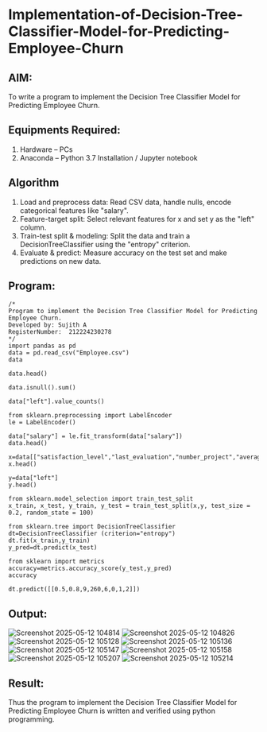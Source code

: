 # Implementation-of-Decision-Tree-Classifier-Model-for-Predicting-Employee-Churn

## AIM:
To write a program to implement the Decision Tree Classifier Model for Predicting Employee Churn.

## Equipments Required:
1. Hardware – PCs
2. Anaconda – Python 3.7 Installation / Jupyter notebook

## Algorithm
1. Load and preprocess data: Read CSV data, handle nulls, encode categorical features like "salary".
2. Feature-target split: Select relevant features for x and set y as the "left" column.
3. Train-test split & modeling: Split the data and train a DecisionTreeClassifier using the "entropy" criterion.
4. Evaluate & predict: Measure accuracy on the test set and make predictions on new data.

## Program:
```
/*
Program to implement the Decision Tree Classifier Model for Predicting Employee Churn.
Developed by: Sujith A
RegisterNumber:  212224230278
*/
import pandas as pd
data = pd.read_csv("Employee.csv")
data

data.head()

data.isnull().sum()

data["left"].value_counts()

from sklearn.preprocessing import LabelEncoder
le = LabelEncoder()

data["salary"] = le.fit_transform(data["salary"])
data.head()

x=data[["satisfaction_level","last_evaluation","number_project","average_montly_hours","time_spend_company","Work_accident","promotion_last_5years","salary"]]
x.head()

y=data["left"]
y.head()

from sklearn.model_selection import train_test_split
x_train, x_test, y_train, y_test = train_test_split(x,y, test_size = 0.2, random_state = 100)

from sklearn.tree import DecisionTreeClassifier
dt=DecisionTreeClassifier (criterion="entropy")
dt.fit(x_train,y_train)
y_pred=dt.predict(x_test)

from sklearn import metrics
accuracy=metrics.accuracy_score(y_test,y_pred)
accuracy

dt.predict([[0.5,0.8,9,260,6,0,1,2]])
```

## Output:
![Screenshot 2025-05-12 104814](https://github.com/user-attachments/assets/27e6962a-759c-46a3-90f7-3bb5ad3a9c4d)
![Screenshot 2025-05-12 104826](https://github.com/user-attachments/assets/d7496228-a452-4796-a3d7-0101c48e1fe0)
![Screenshot 2025-05-12 105128](https://github.com/user-attachments/assets/562bd9de-aa6e-4348-8d12-a8868f0805e9)
![Screenshot 2025-05-12 105136](https://github.com/user-attachments/assets/98f91e17-fb7e-43b4-9ccb-3cdaba60dca8)
![Screenshot 2025-05-12 105147](https://github.com/user-attachments/assets/2577c4cf-eff0-4f3a-841b-84d99de81043)
![Screenshot 2025-05-12 105158](https://github.com/user-attachments/assets/cfd574eb-5d68-4168-a669-b4488d1814e2)
![Screenshot 2025-05-12 105207](https://github.com/user-attachments/assets/0d601580-8319-41a3-979b-dcfdff0cae66)
![Screenshot 2025-05-12 105214](https://github.com/user-attachments/assets/472c9267-c372-4974-918a-0db3b277a8d3)



## Result:
Thus the program to implement the  Decision Tree Classifier Model for Predicting Employee Churn is written and verified using python programming.
